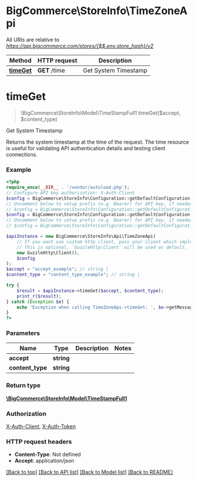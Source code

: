 # BigCommerce\StoreInfo\TimeZoneApi

All URIs are relative to *https://api.bigcommerce.com/stores/{$$.env.store_hash}/v2*

Method | HTTP request | Description
------------- | ------------- | -------------
[**timeGet**](TimeZoneApi.md#timeget) | **GET** /time | Get System Timestamp

# **timeGet**
> \BigCommerce\StoreInfo\Model\TimeStampFull1 timeGet($accept, $content_type)

Get System Timestamp

Returns the system timestamp at the time of the request. The time resource is useful for validating API authentication details and testing client connections.

### Example
```php
<?php
require_once(__DIR__ . '/vendor/autoload.php');
// Configure API key authorization: X-Auth-Client
$config = BigCommerce\StoreInfo\Configuration::getDefaultConfiguration()->setApiKey('X-Auth-Client', 'YOUR_API_KEY');
// Uncomment below to setup prefix (e.g. Bearer) for API key, if needed
// $config = BigCommerce\StoreInfo\Configuration::getDefaultConfiguration()->setApiKeyPrefix('X-Auth-Client', 'Bearer');// Configure API key authorization: X-Auth-Token
$config = BigCommerce\StoreInfo\Configuration::getDefaultConfiguration()->setApiKey('X-Auth-Token', 'YOUR_API_KEY');
// Uncomment below to setup prefix (e.g. Bearer) for API key, if needed
// $config = BigCommerce\StoreInfo\Configuration::getDefaultConfiguration()->setApiKeyPrefix('X-Auth-Token', 'Bearer');

$apiInstance = new BigCommerce\StoreInfo\Api\TimeZoneApi(
    // If you want use custom http client, pass your client which implements `GuzzleHttp\ClientInterface`.
    // This is optional, `GuzzleHttp\Client` will be used as default.
    new GuzzleHttp\Client(),
    $config
);
$accept = "accept_example"; // string | 
$content_type = "content_type_example"; // string | 

try {
    $result = $apiInstance->timeGet($accept, $content_type);
    print_r($result);
} catch (Exception $e) {
    echo 'Exception when calling TimeZoneApi->timeGet: ', $e->getMessage(), PHP_EOL;
}
?>
```

### Parameters

Name | Type | Description  | Notes
------------- | ------------- | ------------- | -------------
 **accept** | **string**|  |
 **content_type** | **string**|  |

### Return type

[**\BigCommerce\StoreInfo\Model\TimeStampFull1**](../Model/TimeStampFull1.md)

### Authorization

[X-Auth-Client](../../README.md#X-Auth-Client), [X-Auth-Token](../../README.md#X-Auth-Token)

### HTTP request headers

 - **Content-Type**: Not defined
 - **Accept**: application/json

[[Back to top]](#) [[Back to API list]](../../README.md#documentation-for-api-endpoints) [[Back to Model list]](../../README.md#documentation-for-models) [[Back to README]](../../README.md)

